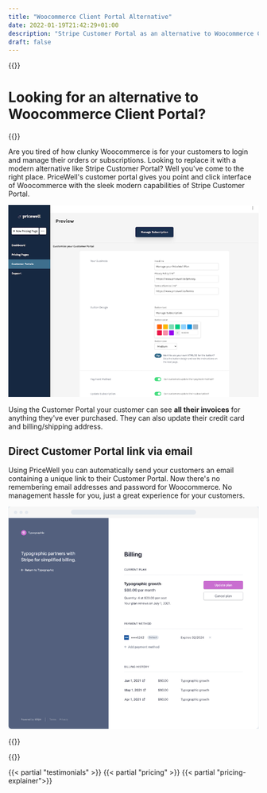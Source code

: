```yaml
---
title: "Woocommerce Client Portal Alternative"
date: 2022-01-19T21:42:29+01:00
description: "Stripe Customer Portal as an alternative to Woocommerce Client Portal"
draft: false
---
```


{{<rawhtml>}}
<div class="post-wrapper prose">
<div class="mb-2 md:mb-4 lg:mb-8">
        <h1 class="text-gray-800 text-3xl md:text-4xl lg:text-5xl font-bold">
            Looking for an alternative to Woocommerce Client Portal?
        </h1>
        </div>
{{</rawhtml>}}

Are you tired of how clunky Woocommerce is for your customers to login and manage their orders or subscriptions. Looking to replace it with a modern alternative like Stripe Customer Portal? Well you've come to the right place. PriceWell's customer portal gives you point and click interface of Woocommerce with the sleek modern capabilities of Stripe Customer Portal.

<img src='img/customer-portal.png' class="rounded-lg shadow-2xl" alt="" />

Using the Customer Portal your customer can see **all their invoices** for anything they've ever purchased. They can also update their credit card and billing/shipping address.

## Direct Customer Portal link via email

Using PriceWell you can automatically send your customers an email containing a unique link to their Customer Portal. Now there's no remembering email addresses and password for Woocommerce. No management hassle for you, just a great experience for your customers.

<img src='img/stripe-customer-portal.png' class="rounded-lg shadow-2xl" alt="" />

{{<rawhtml>}}
        </div>
{{</rawhtml>}}

{{< partial "testimonials" >}}
{{< partial "pricing" >}}
{{< partial "pricing-explainer">}}